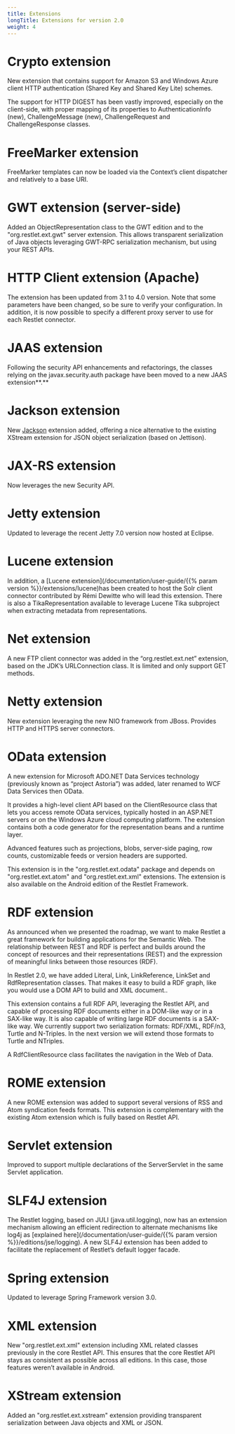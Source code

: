 ```yaml
---
title: Extensions
longTitle: Extensions for version 2.0
weight: 4
---
```

# Crypto extension

New extension that contains support for Amazon S3 and Windows Azure client HTTP authentication (Shared Key and Shared Key Lite) schemes.

The support for HTTP DIGEST has been vastly improved, especially on the client-side, with proper mapping of its properties to AuthenticationInfo (new), ChallengeMessage (new), ChallengeRequest and ChallengeResponse
classes.

# FreeMarker extension

FreeMarker templates can now be loaded via the Context’s client dispatcher and relatively to a base URI.

# GWT extension (server-side)

Added an ObjectRepresentation class to the GWT edition and to the "org.restlet.ext.gwt" server extension. This allows transparent serialization of Java objects leveraging GWT-RPC serialization mechanism, but using your REST APIs.

# HTTP Client extension (Apache)

The extension has been updated from 3.1 to 4.0 version. Note that some parameters have been changed, so be sure to verify your configuration. In addition, it is now possible to specify a different proxy server to use for each Restlet connector.

# JAAS extension

Following the security API enhancements and refactorings, the classes relying on the javax.security.auth package have been moved to a new JAAS extension**.**

# Jackson extension

New [Jackson](http://wiki.fasterxml.com/JacksonHome) extension added, offering a nice alternative to the existing XStream
extension for JSON object serialization (based on Jettison).

# JAX-RS extension

Now leverages the new Security API.

# Jetty extension

Updated to leverage the recent Jetty 7.0 version now hosted at Eclipse.

# Lucene extension

In addition, a [Lucene extension](/documentation/user-guide/{{% param version %}}/extensions/lucene)has been created to host the Solr client connector contributed by Rémi Dewitte who will lead this extension. There is also a TikaRepresentation available to leverage Lucene Tika subproject when extracting metadata from representations.

# Net extension

A new FTP client connector was added in the “org.restlet.ext.net” extension, based on the JDK’s URLConnection class. It is limited and only support GET methods.

# Netty extension

New extension leveraging the new NIO framework from JBoss. Provides HTTP and HTTPS server connectors.

# OData extension

A new extension for Microsoft ADO.NET Data Services technology (previously known as “project Astoria”) was added, later renamed to WCF Data Services then OData.

It provides a high-level client API based on the ClientResource class that lets you access remote OData services, typically hosted in an ASP.NET servers or on the Windows Azure cloud computing platform. The extension contains both a code generator for the representation beans and a runtime layer.

Advanced features such as projections, blobs, server-side paging, row counts, customizable feeds or version headers are supported.

This extension is in the "org.restlet.ext.odata" package and depends on "org.restlet.ext.atom" and "org.restlet.ext.xml" extensions. The extension is also available on the Android edition of the Restlet Framework.

# RDF extension

As announced when we presented the roadmap, we want to make Restlet a great framework for building applications for the Semantic Web. The relationship between REST and RDF is perfect and builds around the concept of resources and their representations (REST) and the expression of meaningful links between those resources (RDF).

In Restlet 2.0, we have added Literal, Link,  LinkReference, LinkSet and RdfRepresentation classes. That makes it easy to build a RDF graph, like you would use a DOM API to build and XML document..

This extension contains a full RDF API, leveraging the Restlet API, and capable of processing RDF documents either in a DOM-like way or in a SAX-like way. It is also capable of writing large RDF documents is a SAX-like way. We currently support two serialization formats: RDF/XML, RDF/n3, Turtle and N-Triples. In the next version we will extend those
formats to Turtle and NTriples.

A RdfClientResource class facilitates the navigation in the Web of Data.

# ROME extension

A new ROME extension was added to support several versions of RSS and
Atom syndication feeds formats. This extension is complementary with the
existing Atom extension which is fully based on Restlet API.

# Servlet extension

Improved to support multiple declarations of the ServerServlet in the same Servlet application.

# SLF4J extension

The Restlet logging, based on JULI (java.util.logging), now has an extension mechanism allowing an efficient redirection to alternate mechanisms like log4j as [explained here](/documentation/user-guide/{{% param version %}}/editions/jse/logging). A new SLF4J extension has been added to facilitate the replacement of Restlet’s default logger facade.

# Spring extension

Updated to leverage Spring Framework version 3.0.

# XML extension

New "org.restlet.ext.xml" extension including XML related classes previously in the core Restlet API. This ensures that the core Restlet API stays as consistent as possible across all editions. In this case, those features weren’t available in Android.

# XStream extension

Added an "org.restlet.ext.xstream" extension providing transparent serialization between Java objects and XML or JSON.
